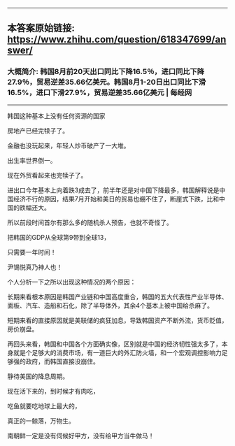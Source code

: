 ----------------------------------------
## 本答案原始链接: https://www.zhihu.com/question/618347699/answer/
### 大概简介: 韩国8月前20天出口同比下降16.5％，进口同比下降27.9％，贸易逆差35.66亿美元。韩国8月1-20日出口同比下滑16.5%，进口下滑27.9%，贸易逆差35.66亿美元 | 每经网
----------------------------------------
韩国这种基本上没有任何资源的国家

房地产已经完犊子了。

金融也没玩起来，年轻人炒币破产了一大堆。

出生率世界倒一。

现在外贸看起来也完犊子了。

进出口今年基本上向着跌3成去了，前半年还是对中国下降最多，韩国解释说是中国经济不行的原因，结果7月开始和美日的贸易也绷不住了，断崖式下跌，比和中国的跌幅还大。

所以前段时间首尔有那么多的随机杀人预告，也就不奇怪了。

把韩国的GDP从全球第9带到全球13，

只需要一年时间！

尹锡悦真乃神人也！

个人分析一下之所以出现这种情况的两个原因：

长期来看根本原因是韩国产业链和中国高度重合，韩国的五大代表性产业半导体、面板、汽车、造船和石化，除了半导体外，其余4个基本上被中国给杀麻了。

短期来看的直接原因就是美联储的疯狂加息，导致韩国资产不断外流，货币贬值，房价崩盘。

再回头来看，韩国和中国各个方面确实像，区别就是中国的经济韧性强太多了，本身就是个足够大的消费市场，有一道巨大的外汇防火墙，和一个宏观调控影响力足够强的政府，而韩国直接没崩住。

静待美国的降息周期。

现在活下来的，到时候才有肉吃，

吃鱼就要吃地球上最大的，

真正的一鲸落，万物生。

南朝鲜一定是没有伺候好甲方，没有给甲方当牛做马！